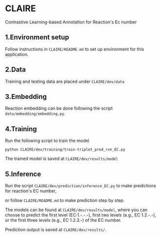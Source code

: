 ﻿# CLAIRE
Contrastive Learning-based AnnotatIon for Reaction's Ec number

## 1.Environment setup
Follow instructions in `CLAIRE/README.md` to set up environment for this application.


## 2.Data
Training and testing data are placed under `CLAIRE/dev/data`

## 3.Embedding
Reaction embedding can be done following the script `data/embedding/embedding.py`.

## 4.Training

Run the following script to train the model

```
python CLAIRE/dev/training/train-triplet_pred_rxn_EC.py
```

The trained model is saved at `CLAIRE/dev/results/model`

## 5.Inference
Run the script `CLAIRE/dev/prediction/inference_EC.py` to make predictions for reaction's EC number,

or follow `CLAIRE/README.md` to make prediction step by step.

The models can be found at `CLAIRE/dev/results/model`, where you can choose to predict the first level (EC:1.-.-.-), first two levels (e.g., EC 1.2.-.-), or the first three levels (e.g., EC 1.2.3.-) of the EC number. 

Prediction output is saved at `CLAIRE/dev/results/`.
